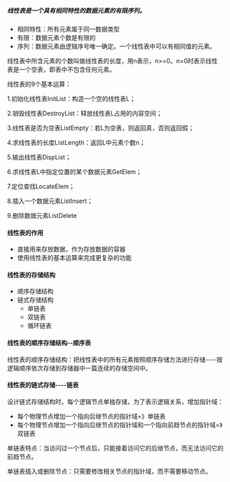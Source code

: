 ##### 线性表是一个具有相同特性的数据元素的有限序列。

* 相同特性：所有元素属于同一数据类型
* 有限：数据元素个数是有限的
* 序列：数据元素由逻辑序号唯一确定。一个线性表中可以有相同值的元素。

线性表中所含元素的个数叫做线性表的长度，用n表示，n>=0。n=0时表示线性表是一个空表，即表中不包含任何元素。

线性表的9个基本运算：

1.初始化线性表InitList：构造一个空的线性表L；

2.销毁线性表DestroyList：释放线性表L占用的内容空间；

3.线性表是否为空表ListEmpty：若L为空表，则返回真，否则返回假；

4.求线性表的长度ListLength：返回L中元素个数n；

5.输出线性表DispList；

6.求线性表L中指定位置的某个数据元素GetElem；

7.定位查找LocateElem；

8.插入一个数据元素ListInsert；

9.删除数据元素ListDelete

#### 线性表的作用

* 直接用来存放数据，作为存放数据的容器
* 使用线性表的基本运算来完成更复杂的功能

#### 线性表的存储结构

* 顺序存储结构
* 链式存储结构
  * 单链表
  * 双链表
  * 循环链表

#### 线性表的顺序存储结构--顺序表

线性表的顺序存储结构：把线性表中的所有元素按照顺序存储方法进行存储----按逻辑顺序依次存储到存储器中一篇连续的存储空间中。

#### 线性表的链式存储----链表

设计链式存储结构时，每个逻辑节点单独存储，为了表示逻辑关系，增加指针域：

* 每个物理节点增加一个指向后继节点的指针域=》单链表
* 每个物理节点增加一个指向后继节点的指针域和一个指向前趋节点的指针域=》双链表

单链表特点：当访问过一个节点后，只能接着访问它的后继节点，而无法访问它的前趋节点。

单链表插入或删除节点：只需要修改相关节点的指针域，而不需要移动节点。